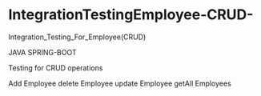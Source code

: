 # IntegrationTestingEmployee-CRUD-
Integration_Testing_For_Employee(CRUD)

JAVA SPRING-BOOT

Testing for CRUD operations

Add Employee
delete Employee
update Employee
getAll Employees
